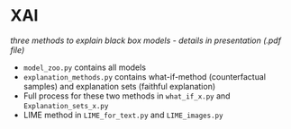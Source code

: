 # XAI
*three methods to explain black box models - details in presentation (.pdf file)*<br />
* `model_zoo.py` contains all models<br />
* `explanation_methods.py` contains what-if-method (counterfactual samples) and explanation sets (faithful explanation)<br />
* Full process for these two methods in `what_if_x.py` and `Explanation_sets_x.py`<br />
* LIME method in `LIME_for_text.py` and `LIME_images.py`<br />
